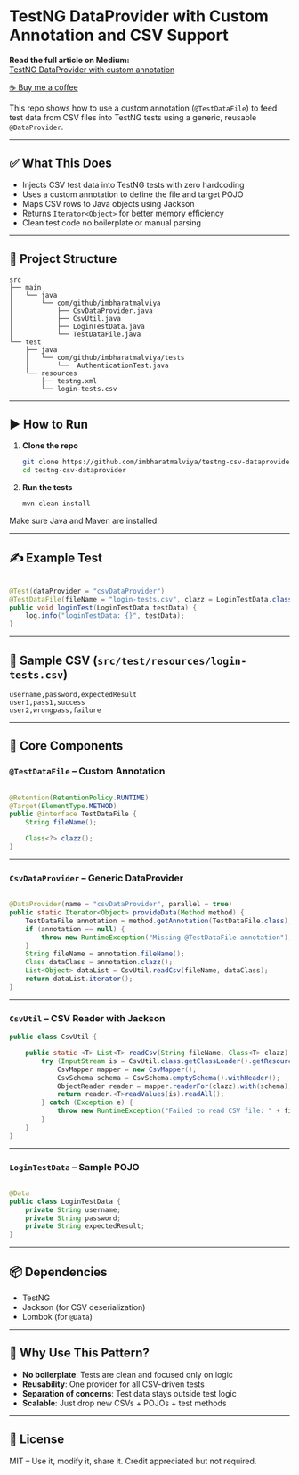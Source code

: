 # TestNG DataProvider with Custom Annotation and CSV Support

**Read the full article on Medium:**  
[TestNG DataProvider with custom annotation](https://medium.com/p/5dc1e4109fb6)

[☕ Buy me a coffee](https://buymeacoffee.com/imbharatmalviya)

This repo shows how to use a custom annotation (`@TestDataFile`) to feed test data from CSV files into TestNG tests
using a generic, reusable `@DataProvider`.

---

## ✅ What This Does

- Injects CSV test data into TestNG tests with zero hardcoding
- Uses a custom annotation to define the file and target POJO
- Maps CSV rows to Java objects using Jackson
- Returns `Iterator<Object>` for better memory efficiency
- Clean test code no boilerplate or manual parsing

---

## 📂 Project Structure

```
src
├── main
│   └── java
│       └── com/github/imbharatmalviya
│           ├── CsvDataProvider.java
│           ├── CsvUtil.java
│           ├── LoginTestData.java
│           └── TestDataFile.java
└── test
    ├── java
    │   └── com/github/imbharatmalviya/tests
    │       └──  AuthenticationTest.java
    └── resources
        ├── testng.xml
        └── login-tests.csv
```

---

## ▶️ How to Run

1. **Clone the repo**

   ```bash
   git clone https://github.com/imbharatmalviya/testng-csv-dataprovider.git
   cd testng-csv-dataprovider
   ```

2. **Run the tests**

   ```bash
   mvn clean install
   ```

Make sure Java and Maven are installed.

---

## ✍️ Example Test

```java

@Test(dataProvider = "csvDataProvider")
@TestDataFile(fileName = "login-tests.csv", clazz = LoginTestData.class)
public void loginTest(LoginTestData testData) {
    log.info("loginTestData: {}", testData);
}
```

---

## 📄 Sample CSV (`src/test/resources/login-tests.csv`)

```
username,password,expectedResult
user1,pass1,success
user2,wrongpass,failure
```

---

## 🔧 Core Components

### `@TestDataFile` – Custom Annotation

```java

@Retention(RetentionPolicy.RUNTIME)
@Target(ElementType.METHOD)
public @interface TestDataFile {
    String fileName();

    Class<?> clazz();
}
```

---

### `CsvDataProvider` – Generic DataProvider

```java

@DataProvider(name = "csvDataProvider", parallel = true)
public static Iterator<Object> provideData(Method method) {
    TestDataFile annotation = method.getAnnotation(TestDataFile.class);
    if (annotation == null) {
        throw new RuntimeException("Missing @TestDataFile annotation");
    }
    String fileName = annotation.fileName();
    Class dataClass = annotation.clazz();
    List<Object> dataList = CsvUtil.readCsv(fileName, dataClass);
    return dataList.iterator();
}
```

---

### `CsvUtil` – CSV Reader with Jackson

```java
public class CsvUtil {

    public static <T> List<T> readCsv(String fileName, Class<T> clazz) {
        try (InputStream is = CsvUtil.class.getClassLoader().getResourceAsStream(fileName)) {
            CsvMapper mapper = new CsvMapper();
            CsvSchema schema = CsvSchema.emptySchema().withHeader();
            ObjectReader reader = mapper.readerFor(clazz).with(schema);
            return reader.<T>readValues(is).readAll();
        } catch (Exception e) {
            throw new RuntimeException("Failed to read CSV file: " + fileName, e);
        }
    }
}
```

---

### `LoginTestData` – Sample POJO

```java

@Data
public class LoginTestData {
    private String username;
    private String password;
    private String expectedResult;
}
```

---

## 📦 Dependencies

- TestNG
- Jackson (for CSV deserialization)
- Lombok (for `@Data`)

---

## 🧠 Why Use This Pattern?

- **No boilerplate**: Tests are clean and focused only on logic
- **Reusability**: One provider for all CSV-driven tests
- **Separation of concerns**: Test data stays outside test logic
- **Scalable**: Just drop new CSVs + POJOs + test methods

---

## 📜 License

MIT – Use it, modify it, share it. Credit appreciated but not required.
